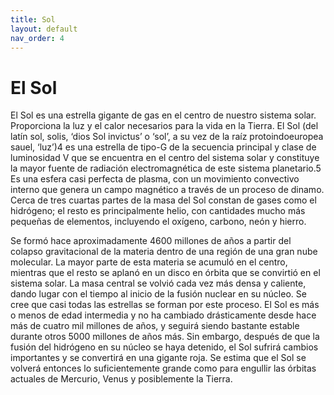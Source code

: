 ```yaml
---
title: Sol
layout: default
nav_order: 4
---
```


# El Sol

El Sol es una estrella gigante de gas en el centro de nuestro sistema solar. Proporciona la luz y el calor necesarios para la vida en la Tierra.
El Sol (del latín sol, solis, ‘dios Sol invictus’ o ‘sol’, a su vez de la raíz protoindoeuropea sauel, ‘luz’)4​ es una estrella de tipo-G de la secuencia principal y clase de luminosidad V que se encuentra en el centro del sistema solar y constituye la mayor fuente de radiación electromagnética de este sistema planetario.5​ Es una esfera casi perfecta de plasma, con un movimiento convectivo interno que genera un campo magnético a través de un proceso de dinamo. Cerca de tres cuartas partes de la masa del Sol constan de gases como el hidrógeno; el resto es principalmente helio, con cantidades mucho más pequeñas de elementos, incluyendo el oxígeno, carbono, neón y hierro.

Se formó hace aproximadamente 4600 millones de años a partir del colapso gravitacional de la materia dentro de una región de una gran nube molecular. La mayor parte de esta materia se acumuló en el centro, mientras que el resto se aplanó en un disco en órbita que se convirtió en el sistema solar. La masa central se volvió cada vez más densa y caliente, dando lugar con el tiempo al inicio de la fusión nuclear en su núcleo. Se cree que casi todas las estrellas se forman por este proceso. El Sol es más o menos de edad intermedia y no ha cambiado drásticamente desde hace más de cuatro mil millones de años, y seguirá siendo bastante estable durante otros 5000 millones de años más. Sin embargo, después de que la fusión del hidrógeno en su núcleo se haya detenido, el Sol sufrirá cambios importantes y se convertirá en una gigante roja. Se estima que el Sol se volverá entonces lo suficientemente grande como para engullir las órbitas actuales de Mercurio, Venus y posiblemente la Tierra.
